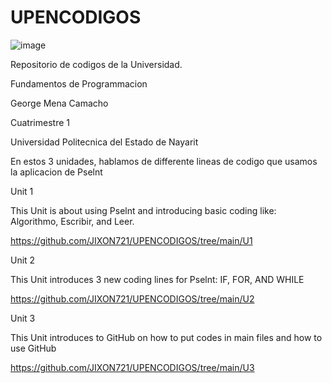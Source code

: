 # UPENCODIGOS



![image](https://github.com/user-attachments/assets/69055bb7-cbf3-4522-9208-d5153553a2c9)





Repositorio de codigos de la Universidad.

Fundamentos de Programmacion

George Mena Camacho

Cuatrimestre 1

Universidad Politecnica del Estado de Nayarit

En estos 3 unidades, hablamos de differente lineas de codigo que usamos la aplicacion de Pselnt

Unit 1

This Unit is about using Pselnt and introducing basic coding like: Algorithmo, Escribir, and Leer.

https://github.com/JIXON721/UPENCODIGOS/tree/main/U1

Unit 2

This Unit introduces 3 new coding lines for Pselnt: IF, FOR, AND WHILE

https://github.com/JIXON721/UPENCODIGOS/tree/main/U2

Unit 3

This Unit introduces to GitHub on how to put codes in main files and how to use GitHub

https://github.com/JIXON721/UPENCODIGOS/tree/main/U3
